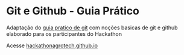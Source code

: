 # Git e Github - Guia Prático


Adaptação do [guia pratico de git](http://rogerdudler.github.com/git-guide/) com noções basicas de git e github elaborado para os participantes do Hackathon

Acesse [hackathonagrotech.github.io](http://hackathonagrotech.github.io)
